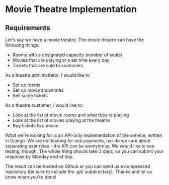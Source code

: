 # Movie Theatre Implementation

## Requirements

Let's say we have a movie theatre. The movie theatre can have the following things:

-   Rooms with a designated capacity (number of seats)
-   Movies that are playing at a set time every day
-   Tickets that are sold to customers

As a theatre administrator, I would like to

-   Set up rooms
-   Set up movie showtimes
-   Sell some tickets

As a theatre customer, I would like to:

-   Look at the list of movie rooms and what they're playing
-   Look at the list of movies playing at the theatre
-   Buy tickets to a movie

What we're looking for is an API-only implementation of the service, written in Django. We are not looking for real payments, nor do we care about separating user roles - the API can be anonymous. We would like to see testing, though. The whole thing should take 3 days, so you can submit your response by Monday end of day.

The result can be hosted on Github or you can send us a compressed repository (be sure to include the .git/ subdirectory). Thanks and let us know when you're done!
